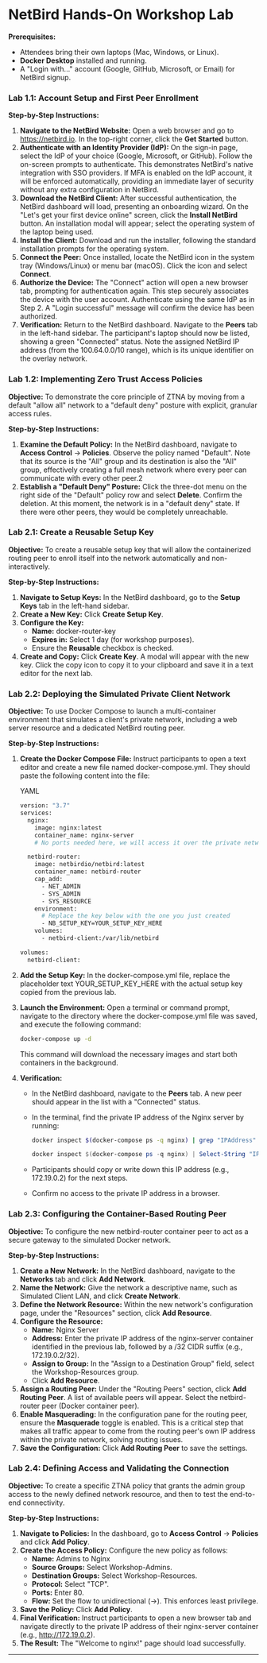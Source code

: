 # NetBird Hands-On Workshop Lab

**Prerequisites:**

- Attendees bring their own laptops (Mac, Windows, or Linux).
- **Docker Desktop** installed and running.
- A "Login with..." account (Google, GitHub, Microsoft, or Email) for NetBird signup.

### **Lab 1.1: Account Setup and First Peer Enrollment**

**Step-by-Step Instructions:**

1. **Navigate to the NetBird Website:** Open a web browser and go to https://netbird.io. In the top-right corner, click the **Get Started** button.
2. **Authenticate with an Identity Provider (IdP):** On the sign-in page, select the IdP of your choice (Google, Microsoft, or GitHub). Follow the on-screen prompts to authenticate. This demonstrates NetBird's native integration with SSO providers. If MFA is enabled on the IdP account, it will be enforced automatically, providing an immediate layer of security without any extra configuration in NetBird.
3. **Download the NetBird Client:** After successful authentication, the NetBird dashboard will load, presenting an onboarding wizard. On the "Let's get your first device online" screen, click the **Install NetBird** button. An installation modal will appear; select the operating system of the laptop being used.
4. **Install the Client:** Download and run the installer, following the standard installation prompts for the operating system.
5. **Connect the Peer:** Once installed, locate the NetBird icon in the system tray (Windows/Linux) or menu bar (macOS). Click the icon and select **Connect**.
6. **Authorize the Device:** The "Connect" action will open a new browser tab, prompting for authentication again. This step securely associates the device with the user account. Authenticate using the same IdP as in Step 2. A "Login successful" message will confirm the device has been authorized.
7. **Verification:** Return to the NetBird dashboard. Navigate to the **Peers** tab in the left-hand sidebar. The participant's laptop should now be listed, showing a green "Connected" status. Note the assigned NetBird IP address (from the 100.64.0.0/10 range), which is its unique identifier on the overlay network.

### **Lab 1.2: Implementing Zero Trust Access Policies**

**Objective:** To demonstrate the core principle of ZTNA by moving from a default "allow all" network to a "default deny" posture with explicit, granular access rules.

**Step-by-Step Instructions:**

1. **Examine the Default Policy:** In the NetBird dashboard, navigate to **Access Control** -> **Policies**. Observe the policy named "Default". Note that its source is the "All" group and its destination is also the "All" group, effectively creating a full mesh network where every peer can communicate with every other peer.2
2. **Establish a "Default Deny" Posture:** Click the three-dot menu on the right side of the "Default" policy row and select **Delete**. Confirm the deletion. At this moment, the network is in a "default deny" state. If there were other peers, they would be completely unreachable.

### **Lab 2.1: Create a Reusable Setup Key**

**Objective:** To create a reusable setup key that will allow the containerized routing peer to enroll itself into the network automatically and non-interactively.

**Step-by-Step Instructions:**

1. **Navigate to Setup Keys:** In the NetBird dashboard, go to the **Setup Keys** tab in the left-hand sidebar.
2. **Create a New Key:** Click **Create Setup Key**.
3. **Configure the Key:**
    - **Name:** docker-router-key
    - **Expires in:** Select 1 day (for workshop purposes).
    - Ensure the **Reusable** checkbox is checked.
4. **Create and Copy:** Click **Create Key**. A modal will appear with the new key. Click the copy icon to copy it to your clipboard and save it in a text editor for the next lab.

### **Lab 2.2: Deploying the Simulated Private Client Network**

**Objective:** To use Docker Compose to launch a multi-container environment that simulates a client's private network, including a web server resource and a dedicated NetBird routing peer.

**Step-by-Step Instructions:**

1. **Create the Docker Compose File:** Instruct participants to open a text editor and create a new file named docker-compose.yml. They should paste the following content into the file:
    
    YAML
    
    ```bash
    version: "3.7"
    services:
      nginx:
        image: nginx:latest
        container_name: nginx-server
        # No ports needed here, we will access it over the private network
    
      netbird-router:
        image: netbirdio/netbird:latest
        container_name: netbird-router
        cap_add:
          - NET_ADMIN
          - SYS_ADMIN
          - SYS_RESOURCE
        environment:
          # Replace the key below with the one you just created
          - NB_SETUP_KEY=YOUR_SETUP_KEY_HERE
        volumes:
          - netbird-client:/var/lib/netbird
    
    volumes:
      netbird-client:
    ```
    
2. **Add the Setup Key:** In the docker-compose.yml file, replace the placeholder text YOUR_SETUP_KEY_HERE with the actual setup key copied from the previous lab.
3. **Launch the Environment:** Open a terminal or command prompt, navigate to the directory where the docker-compose.yml file was saved, and execute the following command:
    
    ```bash
    docker-compose up -d
    ```
    
    This command will download the necessary images and start both containers in the background.
    
4. **Verification:**
    - In the NetBird dashboard, navigate to the **Peers** tab. A new peer should appear in the list with a "Connected" status.
    - In the terminal, find the private IP address of the Nginx server by running:
        
        ```bash
        docker inspect $(docker-compose ps -q nginx) | grep "IPAddress"
        ```
        ```Powershell
        docker inspect $(docker-compose ps -q nginx) | Select-String "IPAddress"
        ```
    - Participants should copy or write down this IP address (e.g., 172.19.0.2) for the next steps.
    - Confirm no access to the private IP address in a browser.

### **Lab 2.3: Configuring the Container-Based Routing Peer**

**Objective:** To configure the new netbird-router container peer to act as a secure gateway to the simulated Docker network.

**Step-by-Step Instructions:**

1. **Create a New Network:** In the NetBird dashboard, navigate to the **Networks** tab and click **Add Network**.
2. **Name the Network:** Give the network a descriptive name, such as Simulated Client LAN, and click **Create Network**.
3. **Define the Network Resource:** Within the new network's configuration page, under the "Resources" section, click **Add Resource**.
4. **Configure the Resource:**
    - **Name:** Nginx Server
    - **Address:** Enter the private IP address of the nginx-server container identified in the previous lab, followed by a /32 CIDR suffix (e.g., 172.19.0.2/32).
    - **Assign to Group:** In the "Assign to a Destination Group" field, select the Workshop-Resources group.
    - Click **Add Resource**.
5. **Assign a Routing Peer:** Under the "Routing Peers" section, click **Add Routing Peer**. A list of available peers will appear. Select the netbird-router peer (Docker container peer).
6. **Enable Masquerading:** In the configuration pane for the routing peer, ensure the **Masquerade** toggle is enabled. This is a critical step that makes all traffic appear to come from the routing peer's own IP address within the private network, solving routing issues.
7. **Save the Configuration:** Click **Add Routing Peer** to save the settings.

### **Lab 2.4: Defining Access and Validating the Connection**

**Objective:** To create a specific ZTNA policy that grants the admin group access to the newly defined network resource, and then to test the end-to-end connectivity.

**Step-by-Step Instructions:**

1. **Navigate to Policies:** In the dashboard, go to **Access Control** -> **Policies** and click **Add Policy**.
2. **Create the Access Policy:** Configure the new policy as follows:
    - **Name:** Admins to Nginx
    - **Source Groups:** Select Workshop-Admins.
    - **Destination Groups:** Select Workshop-Resources.
    - **Protocol:** Select "TCP".
    - **Ports:** Enter 80.
    - **Flow:** Set the flow to unidirectional (->). This enforces least privilege.
3. **Save the Policy:** Click **Add Policy**.
4. **Final Verification:** Instruct participants to open a new browser tab and navigate directly to the private IP address of their nginx-server container (e.g., http://172.19.0.2).
5. **The Result:** The "Welcome to nginx!" page should load successfully.

---
